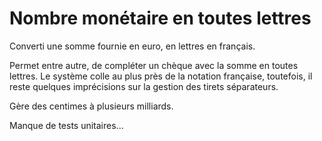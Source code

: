 # Nombre monétaire en toutes lettres
Converti une somme fournie en euro, en lettres en français.

Permet entre autre, de compléter un chèque avec la somme en toutes lettres.
Le système colle au plus près de la notation française, toutefois, il reste quelques imprécisions sur la gestion des tirets séparateurs.

Gère des centimes à plusieurs milliards.

Manque de tests unitaires...
